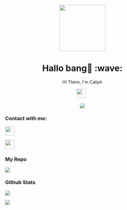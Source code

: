 <p align="center">
<img src="https://avatars.githubusercontent.com/caliph91" width="150" height="150"/>
</p>
<h1 align='center'>Hallo bang👋 :wave:</h1>
<p align='center'>Hi There, I'm Caliph</p>
<p align='center'>
<a href="https://instagram.com/caliph91_"><img height="30" src="https://storage.caliph71.xyz/img/instagram.svg"></a>&nbsp;&nbsp;
</p>
 
 
 <p align="center">
 <img src="https://komarev.com/ghpvc/?username=caliph91&color=blue&label=Profile Views" />
 </p>

<h3 align="left">Contact with me:</h3>
<p align="left"><a href="https://instagram.com/caliph91_" target="blank"><img align="center" src="https://storage.caliph71.xyz/img/instagram.svg" height="30" width="30" /></a>
<p align="left"><a href="https://Wa.me/19798886972" target="blank"><img align="center" src="https://storage.caliph71.xyz/img/whatsapp.svg" height="30" width="30" /></a>
</p>

<h3 align="left">My Repo</h3>
<p align="left">
  <a href="https://github.com/caliph91/Bot-whatsapp"><img src="https://github-readme-stats.vercel.app/api/pin/?username=caliph91&repo=Bot-whatsapp&bg_color=30,e96443,904e95&title_color=fff&text_color=fff&icon_color=fff&hide_border=true&show_icons=true&show_owner=true&disable_animations=false" /></a>
</p>

<h3 align="left">Github Stats</h3>
<p align="left">
<img src="https://github-readme-stats.vercel.app/api?username=caliph91&bg_color=30,e96443,904e95&title_color=fff&text_color=fff&count_private=true&include_all_commits=true&icon_color=fff&hide_border=false&show_icons=falze" /></a>
</p> 

<p align="left">
  <a href="https://github.com/caliph91"><img src="https://github-readme-stats.vercel.app/api/top-langs?username=caliph91&bg_color=30,e96443,904e95&title_color=fff&text_color=fff&hide_border=true&hide_title=false&show_icons=true&layout=compact&langs_count=10" /></a>
</p>
